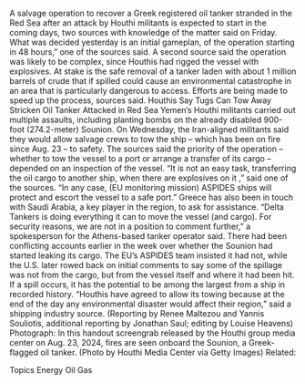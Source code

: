 A salvage operation to recover a Greek registered oil tanker stranded in the Red Sea after an attack by Houthi militants is expected to start in the coming days, two sources with knowledge of the matter said on Friday.
What was decided yesterday is an initial gameplan, of the operation starting in 48 hours,” one of the sources said. A second source said the operation was likely to be complex, since Houthis had rigged the vessel with explosives.
At stake is the safe removal of a tanker laden with about 1 million barrels of crude that if spilled could cause an environmental catastrophe in an area that is particularly dangerous to access. Efforts are being made to speed up the process, sources said.
Houthis Say Tugs Can Tow Away Stricken Oil Tanker Attacked in Red Sea
Yemen’s Houthi militants carried out multiple assaults, including planting bombs on the already disabled 900-foot (274.2-meter) Sounion. On Wednesday, the Iran-aligned militants said they would allow salvage crews to tow the ship – which has been on fire since Aug. 23 – to safety.
The sources said the priority of the operation – whether to tow the vessel to a port or arrange a transfer of its cargo – depended on an inspection of the vessel.
“It is not an easy task, transferring the oil cargo to another ship, when there are explosives on it ,” said one of the sources. “In any case, (EU monitoring mission) ASPIDES ships will protect and escort the vessel to a safe port.”
Greece has also been in touch with Saudi Arabia, a key player in the region, to ask for assistance.
“Delta Tankers is doing everything it can to move the vessel (and cargo). For security reasons, we are not in a position to comment further,” a spokesperson for the Athens-based tanker operator said.
There had been conflicting accounts earlier in the week over whether the Sounion had started leaking its cargo. The EU’s ASPIDES team insisted it had not, while the U.S. later rowed back on initial comments to say some of the spillage was not from the cargo, but from the vessel itself and where it had been hit.
If a spill occurs, it has the potential to be among the largest from a ship in recorded history.
“Houthis have agreed to allow its towing because at the end of the day any environmental disaster would affect their region,” said a shipping industry source.
(Reporting by Renee Maltezou and Yannis Souliotis, additional reporting by Jonathan Saul; editing by Louise Heavens)
Photograph: In this handout screengrab released by the Houthi group media center on Aug. 23, 2024, fires are seen onboard the Sounion, a Greek-flagged oil tanker. (Photo by Houthi Media Center via Getty Images)
Related:

Topics
Energy
Oil Gas
